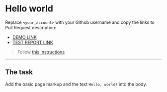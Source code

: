 # Hello world
Replace `<your_account>` with your Github username and copy the links to Pull Request description:
- [DEMO LINK](https://4hinia.github.io/layout_hello-world/)
- [TEST REPORT LINK](https://4hinia.github.io/layout_hello-world/report/html_report/)

> Follow [this instructions](https://mate-academy.github.io/layout_task-guideline/#how-to-solve-the-layout-tasks-on-github)
___

## The task 
Add the basic page markup and the text `Hello, world!` into the body.
